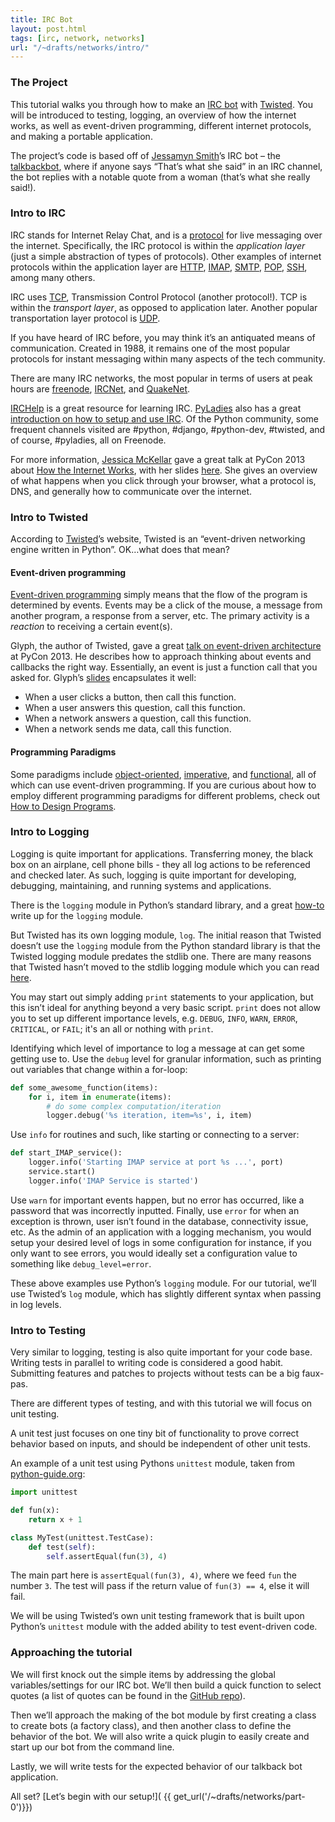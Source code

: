 ```yaml
---
title: IRC Bot
layout: post.html
tags: [irc, network, networks]
url: "/~drafts/networks/intro/"
---
```



### The Project

This tutorial walks you through how to make an [IRC bot](http://en.wikipedia.org/wiki/Internet_Relay_Chat_bot) with [Twisted](http://twistedmatrix.com).  You will be introduced to testing, logging, an overview of how the internet works, as well as event-driven programming, different internet protocols, and making a portable application.

The project’s code is based off of [Jessamyn Smith](https://twitter.com/jessamynsmith)’s IRC bot – the [talkbackbot](https://github.com/jessamynsmith/talkbackbot), where if anyone says “That’s what she said” in an IRC channel, the bot replies with a notable quote from a woman (that’s what she really said!).

### Intro to IRC

IRC stands for Internet Relay Chat, and is a [protocol](http://en.wikipedia.org/wiki/Category:Internet_protocols) for live messaging over the internet.  Specifically, the IRC protocol is within the *application layer* (just a simple abstraction of types of protocols). Other examples of internet protocols within the application layer are [HTTP](http://en.wikipedia.org/wiki/Hypertext_Transfer_Protocol), [IMAP](http://en.wikipedia.org/wiki/Internet_Message_Access_Protocol), [SMTP](http://en.wikipedia.org/wiki/Simple_Mail_Transfer_Protocol), [POP](http://en.wikipedia.org/wiki/Post_Office_Protocol), [SSH](http://en.wikipedia.org/wiki/Secure_Shell), among many others. 

IRC uses [TCP](http://en.wikipedia.org/wiki/Transmission_Control_Protocol), Transmission Control Protocol (another protocol!).  TCP is within the *transport layer*, as opposed to application later.  Another popular transportation layer protocol is [UDP](http://en.wikipedia.org/wiki/User_Datagram_Protocol).

If you have heard of IRC before, you may think it’s an antiquated means of communication. Created in 1988, it remains one of the most popular protocols for instant messaging within many aspects of the tech community.

There are many IRC networks, the most popular in terms of users at peak hours are [freenode](http://freenode.net), [IRCNet](http://www.ircnet.org/), and [QuakeNet](http://www.quakenet.org/).  

[IRCHelp](http://www.irchelp.org/) is a great resource for learning IRC.  [PyLadies](http://pyladies.com) also has a great [introduction on how to setup and use IRC](http://www.pyladies.com/blog/irc-resources/).  Of the Python community, some frequent channels visited are #python, #django, #python-dev, #twisted, and of course, #pyladies, all on Freenode.

For more information, [Jessica McKellar](http://web.mit.edu/jesstess/) gave a great talk at PyCon 2013 about [How the Internet Works](http://pyvideo.org/video/1677/how-the-internet-works), with her slides [here](https://speakerdeck.com/pyconslides/the-internet-by-jessica-mckellar). She gives an overview of what happens when you click through your browser, what a protocol is, DNS, and generally how to communicate over the internet.

### Intro to Twisted

According to [Twisted](http://twistedmatrix.com/trac/)’s website, Twisted is an “event-driven networking engine written in Python”.  OK…what does that mean?

#### Event-driven programming

[Event-driven programming](http://en.wikipedia.org/wiki/Event-driven_programming) simply means that the flow of the program is determined by events.  Events may be a click of the mouse, a message from another program, a response from a server, etc. The primary activity is a _reaction_ to receiving a certain event(s).

Glyph, the author of Twisted, gave a great [talk on event-driven architecture](http://pyvideo.org/video/1681/so-easy-you-can-even-do-it-in-javascript-event-d) at PyCon 2013. He describes how to approach thinking about events and callbacks the right way.  Essentially, an event is just a function call that you asked for.  Glyph’s [slides](https://speakerdeck.com/pyconslides/so-easy-you-can-even-do-it-in-javascript-event-driven-architecture-for-regular-programmers-by-glyph?slide=113) encapsulates it well: 

* When a user clicks a button, then call this function.
* When a user answers this question, call this function.
* When a network answers a question, call this function.
* When a network sends me data, call this function.

#### Programming Paradigms

Some paradigms include [object-oriented](http://en.wikipedia.org/wiki/Object-oriented_programming), [imperative](http://en.wikipedia.org/wiki/Imperative_programming), and [functional](https://en.wikipedia.org/wiki/Functional_programming), all of which can use event-driven programming. If you are curious about how to employ different programming paradigms for different problems, check out [How to Design Programs](http://www.amazon.com/gp/product/0262062186/ref=as_li_ss_tl?ie=UTF8&camp=1789&creative=390957&creativeASIN=0262062186&linkCode=as2&tag=roglyn-20).


### Intro to Logging


Logging is quite important for applications.  Transferring money, the black box on an airplane, cell phone bills - they all log actions to be referenced and checked later. As such, logging is quite important for developing, debugging, maintaining, and running systems and applications.

There is the `logging` module in Python’s standard library, and a great [how-to](http://docs.python.org/2/howto/logging-cookbook.html) write up for the `logging` module.

But Twisted has its own logging module, `log`. The initial reason that Twisted doesn’t use the `logging` module from the Python standard library is that the Twisted logging module predates the stdlib one.  There are many reasons that Twisted hasn’t moved to the stdlib logging module which you can read [here](http://twistedmatrix.com/trac/wiki/TwistedLogging).

You may start out simply adding `print` statements to your application, but this isn’t ideal for anything beyond a very basic script.  `print` does not allow you to set up different importance levels, e.g. `DEBUG`, `INFO`, `WARN`, `ERROR`, `CRITICAL`, or `FAIL`; it's an all or nothing with `print`.

Identifying which level of importance to log a message at can get some getting use to.  Use the `debug` level for granular information, such as printing out variables that change within a for-loop:

```python
def some_awesome_function(items):
    for i, item in enumerate(items):
        # do some complex computation/iteration
        logger.debug('%s iteration, item=%s', i, item)
```

Use `info` for routines and such, like starting or connecting to a server:

```python
def start_IMAP_service():
    logger.info('Starting IMAP service at port %s ...', port)
    service.start()
    logger.info('IMAP Service is started')
```

Use `warn` for important events happen, but no error has occurred, like a password that was incorrectly inputted.  Finally, use `error` for when an exception is thrown, user isn’t found in the database, connectivity issue, etc.  As the admin of an application with a logging mechanism, you would setup your desired level of logs in some configuration for instance, if you only want to see errors, you would ideally set a configuration value to something like `debug_level=error`. 

These above examples use Python’s `logging` module.  For our tutorial, we’ll use Twisted’s `log` module, which has slightly different syntax when passing in log levels.


### Intro to Testing

Very similar to logging, testing is also quite important for your code base.  Writing tests in parallel to writing code is considered a good habit.  Submitting features and patches to projects without tests can be a big faux-pas. 

There are different types of testing, and with this tutorial we will focus on unit testing.

A unit test just focuses on one tiny bit of functionality to prove correct behavior based on inputs, and should be independent of other unit tests.

An example of a unit test using Pythons `unittest` module, taken from [python-guide.org](http://docs.python-guide.org/en/latest/writing/tests.html#unittest):

```python
import unittest

def fun(x):
    return x + 1

class MyTest(unittest.TestCase):
    def test(self):
        self.assertEqual(fun(3), 4)
```

The main part here is `assertEqual(fun(3), 4)`, where we feed `fun` the number `3`.  The test will pass if the return value of `fun(3) == 4`, else it will fail.

We will be using Twisted’s own unit testing framework that is built upon Python’s `unittest` module with the added ability to test event-driven code.

### Approaching the tutorial

We will first knock out the simple items by addressing the global variables/settings for our IRC bot.  We’ll then build a quick function to select quotes (a list of quotes can be found in the [GitHub repo](https://github.com/econchick/new-coder/blob/master/network/talkback/quotes.txt)).

Then we’ll approach the making of the bot module by first creating a class to create bots (a factory class), and then another class to define the behavior of the bot.  We will also write a quick plugin to easily create and start up our bot from the command line.

Lastly, we will write tests for the expected behavior of our talkback bot application.

All set? [Let’s begin with our setup!]( {{ get_url('/~drafts/networks/part-0')}})

